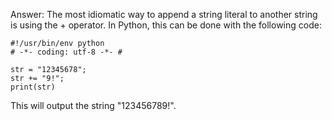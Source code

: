 Answer: The most idiomatic way to append a string literal to another string is using the + operator. In Python, this can be done with the following code:
```
#!/usr/bin/env python
# -*- coding: utf-8 -*- #

str = "12345678";
str += "9!";
print(str)
```
This will output the string "123456789!".
